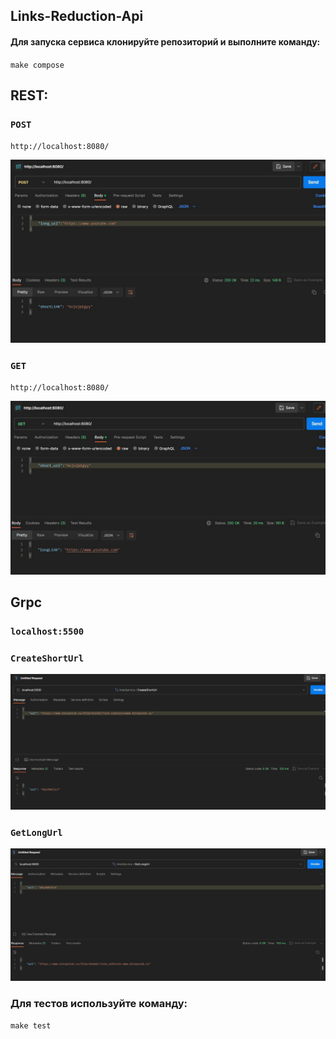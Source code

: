<h2>Links-Reduction-Api</h2>

<h4>Для запуска сервиса клонируйте репозиторий и выполните команду:</h4>
<code>make compose</code>
<h2>REST:</h2>

<h3><code>POST</code></h3>

<code>http://localhost:8080/ </code> 

<img src="imgs/Post-Rest.jpg" width="" height="">


<h3><code>GET</code></h3>

<code>http://localhost:8080/ </code>

<img src="imgs/Get-Rest.jpg" width="" height="">


<h2>Grpc</h2>

<h3><code>localhost:5500</code></h3>

<h3><code>CreateShortUrl</code></h3>

<img src="imgs/CreateShortUrl.jpg" width="" height="">

<h3><code>GetLongUrl</code></h3>

<img src="imgs/GetLongUrl.jpg" width="" height="">

<h3>Для тестов используйте команду:</h3>
<code>make test</code>